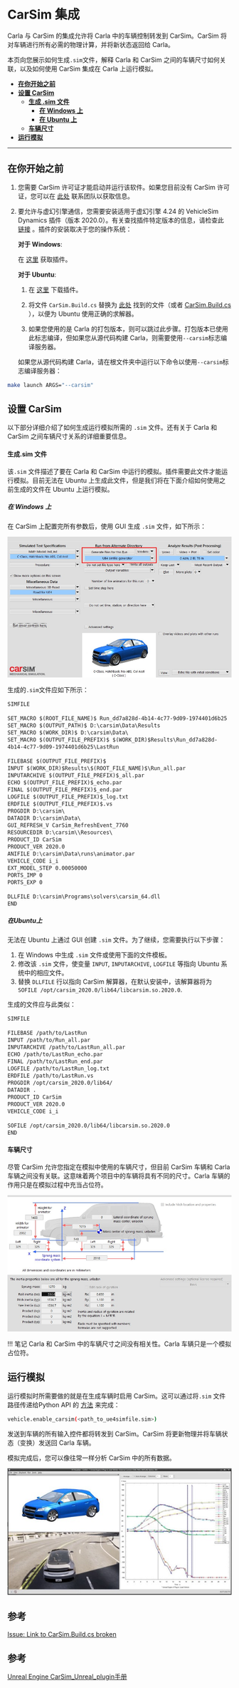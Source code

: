 # CarSim 集成

Carla 与 CarSim 的集成允许将 Carla 中的车辆控制转发到 CarSim。CarSim 将对车辆进行所有必需的物理计算，并将新状态返回给 Carla。

本页向您展示如何生成`.sim`文件，解释 Carla 和 CarSim 之间的车辆尺寸如何关联，以及如何使用 CarSim 集成在 Carla 上运行模拟。

*   [__在你开始之前__](#before_you_begin)  
*   [__设置 CarSim__](#set_up_carsim)  
	*   [__生成 .sim 文件__](#generate_the_sim_file)  
        * [__在 Windows 上__](#on_windows)
        * [__在 Ubuntu 上__](#on_ubuntu)
	*   [__车辆尺寸__](#vehicle_sizes)  
*   [__运行模拟__](#run_the_simulation)  

---
## 在你开始之前 <span id="before_you_begin"></span>

1. 您需要 CarSim 许可证才能启动并运行该软件。如果您目前没有 CarSim 许可证，您可以在 [此处](https://www.carsim.com/forms/additional_information.php) 联系团队以获取信息。
2. 要允许与虚幻引擎通信，您需要安装适用于虚幻引擎 4.24 的 VehicleSim Dynamics 插件（版本 2020.0）。有关查找插件特定版本的信息，请检查此 [链接](https://www.carsim.com/products/supporting/unreal/index.php) 。插件的安装取决于您的操作系统： 
   
    __对于 Windows__:

    在 [这里](https://www.unrealengine.com/marketplace/en-US/product/carsim-vehicle-dynamics) 获取插件。

    __对于 Ubuntu__:

    1. 在 [这里](https://www.carsim.com/users/unreal_plugin/unreal_plugin_2020_0.php) 下载插件。
    2. 将文件 `CarSim.Build.cs` 替换为 [此处](https://carla-releases.s3.eu-west-3.amazonaws.com/Backup/CarSim.Build.cs) 找到的文件（或者 [CarSim.Build.cs](https://github.com/OpenHUTB/carla_doc/blob/master/src/vehicle/CarSim.Build.cs) ），以便为 Ubuntu 使用正确的求解器。

    3. 如果您使用的是 Carla 的打包版本，则可以跳过此步骤。打包版本已使用此标志编译，但如果您从源代码构建 Carla，则需要使用`--carsim`标志编译服务器。

    如果您从源代码构建 Carla，请在根文件夹中运行以下命令以使用`--carsim`标志编译服务器：

```sh
make launch ARGS="--carsim"
```

## 设置 CarSim <span id="set_up_carsim"></span>

以下部分详细介绍了如何生成运行模拟所需的 `.sim` 文件。还有关于 Carla 和 CarSim 之间车辆尺寸关系的详细重要信息。

#### 生成.sim 文件 <span id="generate_the_sim_file"></span>

该`.sim` 文件描述了要在 Carla 和 CarSim 中运行的模拟。插件需要此文件才能运行模拟。目前无法在 Ubuntu 上生成此文件，但是我们将在下面介绍如何使用之前生成的文件在 Ubuntu 上运行模拟。

##### 在 Windows 上 <span id="on_windows"></span>

在 CarSim 上配置完所有参数后，使用 GUI 生成 `.sim` 文件，如下所示：

![generate .sim file](img/carsim_generate.jpg)

生成的`.sim`文件应如下所示：

```
SIMFILE

SET_MACRO $(ROOT_FILE_NAME)$ Run_dd7a828d-4b14-4c77-9d09-1974401d6b25
SET_MACRO $(OUTPUT_PATH)$ D:\carsim\Data\Results
SET_MACRO $(WORK_DIR)$ D:\carsim\Data\
SET_MACRO $(OUTPUT_FILE_PREFIX)$ $(WORK_DIR)$Results\Run_dd7a828d-4b14-4c77-9d09-1974401d6b25\LastRun

FILEBASE $(OUTPUT_FILE_PREFIX)$
INPUT $(WORK_DIR)$Results\$(ROOT_FILE_NAME)$\Run_all.par
INPUTARCHIVE $(OUTPUT_FILE_PREFIX)$_all.par
ECHO $(OUTPUT_FILE_PREFIX)$_echo.par
FINAL $(OUTPUT_FILE_PREFIX)$_end.par
LOGFILE $(OUTPUT_FILE_PREFIX)$_log.txt
ERDFILE $(OUTPUT_FILE_PREFIX)$.vs
PROGDIR D:\carsim\
DATADIR D:\carsim\Data\
GUI_REFRESH_V CarSim_RefreshEvent_7760
RESOURCEDIR D:\carsim\\Resources\
PRODUCT_ID CarSim
PRODUCT_VER 2020.0
ANIFILE D:\carsim\Data\runs\animator.par
VEHICLE_CODE i_i
EXT_MODEL_STEP 0.00050000
PORTS_IMP 0
PORTS_EXP 0

DLLFILE D:\carsim\Programs\solvers\carsim_64.dll
END
```
##### 在Ubuntu上 <span id="on_ubuntu"></span>

无法在 Ubuntu 上通过 GUI 创建 `.sim` 文件。为了继续，您需要执行以下步骤：

1. 在 Windows 中生成 `.sim` 文件或使用下面的文件模板。
2. 修改该 `.sim` 文件，使变量 `INPUT`, `INPUTARCHIVE`, `LOGFILE` 等指向 Ubuntu 系统中的相应文件。
3. 替换 `DLLFILE` 行以指向 CarSim 解算器，在默认安装中，该解算器将为 `SOFILE /opt/carsim_2020.0/lib64/libcarsim.so.2020.0`. 

生成的文件应与此类似：

```
SIMFILE

FILEBASE /path/to/LastRun
INPUT /path/to/Run_all.par
INPUTARCHIVE /path/to/LastRun_all.par
ECHO /path/to/LastRun_echo.par
FINAL /path/to/LastRun_end.par
LOGFILE /path/to/LastRun_log.txt
ERDFILE /path/to/LastRun.vs
PROGDIR /opt/carsim_2020.0/lib64/
DATADIR .
PRODUCT_ID CarSim
PRODUCT_VER 2020.0
VEHICLE_CODE i_i

SOFILE /opt/carsim_2020.0/lib64/libcarsim.so.2020.0
END
```
#### 车辆尺寸 <span id="vehicle_sizes"></span>

尽管 CarSim 允许您指定在模拟中使用的车辆尺寸，但目前 CarSim 车辆和 Carla 车辆之间没有关联。这意味着两个项目中的车辆将具有不同的尺寸。Carla 车辆的作用只是在模拟过程中充当占位符。

![carsim vehicle sizes](img/carsim_vehicle_sizes.jpg)

!!! 笔记
    Carla 和 CarSim 中的车辆尺寸之间没有相关性。Carla 车辆只是一个模拟占位符。

## 运行模拟 <span id="run_the_simulation"></span>

运行模拟时所需要做的就是在生成车辆时启用 CarSim。这可以通过将`.sim` 文件路径传递给Python API 的 [方法](https://carla.readthedocs.io/en/latest/python_api/#carla.Vehicle.enable_carsim) 来完成：

```sh
vehicle.enable_carsim(<path_to_ue4simfile.sim>)
```

发送到车辆的所有输入控件都将转发到 CarSim。CarSim 将更新物理并将车辆状态（变换）发送回 Carla 车辆。

模拟完成后，您可以像往常一样分析 CarSim 中的所有数据。

![carsim analysis](img/carsim_analysis.jpg)

## 参考
[Issue: Link to CarSim.Build.cs broken](https://github.com/carla-simulator/carla/issues/8150)

## 参考
[Unreal Engine CarSim_Unreal_plugin手册](https://download.csdn.net/download/weixin_42007179/10687512)

